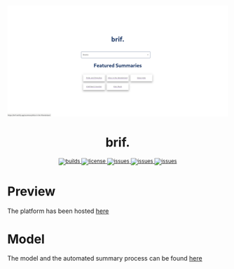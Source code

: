 <div align="center">
  <img src="https://github.com/maharajamihir/brif/blob/main/screenshot.png" alt="screenshot" />
  <p></p>
  <h1>brif.</h1>
  <p></p>
  <sup>
    <a href="https://app.netlify.com/sites/brif/deploys">
      <img src="https://api.netlify.com/api/v1/badges/198da5fe-9430-4af6-af0c-3e2f499bda75/deploy-status" alt="builds" />
    </a>
    <a href="/LICENSE">
      <img src="https://img.shields.io/github/license/maharajamihir/brif" alt="license" />
    </a>
     <a href="https://github.com/maharajamihir/brif/issues">
      <img src="https://img.shields.io/github/issues/maharajamihir/brif" alt="issues" />
    </a>
       <a href="https://github.com/maharajamihir/brif/forks">
      <img src="https://img.shields.io/github/forks/maharajamihir/brif" alt="issues" />
    </a>
       <a href="https://github.com/maharajamihir/brif/stargazers">
      <img src="https://img.shields.io/github/stars/maharajamihir/brif" alt="issues" />
    </a>
  </sup>
  <br />
</div>

# Preview
The platform has been hosted [here](brif.netlify.app)

# Model
The model and the automated summary process can be found [here](github.com/avocadoali/brif-summarizer)
